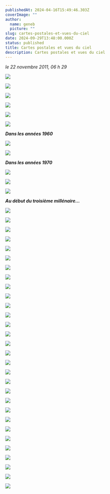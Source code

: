 ```yaml
---
publishedAt: 2024-04-16T15:49:46.303Z
coverImage: ""
author:
  name: geneb
  picture: ""
slug: cartes-postales-et-vues-du-ciel
date: 2024-09-29T13:48:00.000Z
status: published
title: Cartes postales et vues du ciel
description: Cartes postales et vues du ciel
---
```


*le 22 novembre 2011, 06 h 29*

![](/img/beguelins/Windows-Live-Writer/2226fe00f7c0_FA33/clip_image002_2.jpg)

![](/img/beguelins/Windows-Live-Writer/2226fe00f7c0_FA33/clip_image004_2.jpg)

![](/img/beguelins/Windows-Live-Writer/2226fe00f7c0_FA33/clip_image006_2.jpg)

![](/img/beguelins/Windows-Live-Writer/2226fe00f7c0_FA33/clip_image008_2.jpg)

![](/img/beguelins/Windows-Live-Writer/2226fe00f7c0_FA33/clip_image010_2.jpg)

![](/img/beguelins/Windows-Live-Writer/2226fe00f7c0_FA33/clip_image012_2.jpg)

***Dans les années 1960***

![](/img/beguelins/Windows-Live-Writer/2226fe00f7c0_FA33/clip_image014_2.jpg)

![](/img/beguelins/Windows-Live-Writer/2226fe00f7c0_FA33/clip_image016_2.jpg)

***Dans les années 1970***

![](/img/beguelins/Windows-Live-Writer/2226fe00f7c0_FA33/clip_image018_2.jpg)

![](/img/beguelins/Windows-Live-Writer/2226fe00f7c0_FA33/clip_image020_2.jpg)

![](/img/beguelins/Windows-Live-Writer/2226fe00f7c0_FA33/clip_image022_thumb.jpg)

***Au début du troisième millénaire…***

![](/img/beguelins/Windows-Live-Writer/2226fe00f7c0_FA33/clip_image024_2.jpg)

![](/img/beguelins/Windows-Live-Writer/2226fe00f7c0_FA33/clip_image028_2.jpg)

![](/img/beguelins/Windows-Live-Writer/2226fe00f7c0_FA33/clip_image026_2.jpg)

![](/img/beguelins/Windows-Live-Writer/2226fe00f7c0_FA33/clip_image036_2.jpg)

![](/img/beguelins/Windows-Live-Writer/2226fe00f7c0_FA33/clip_image032_2.jpg)

![](/img/beguelins/Windows-Live-Writer/2226fe00f7c0_FA33/clip_image030_2.jpg)

![](/img/beguelins/Windows-Live-Writer/2226fe00f7c0_FA33/clip_image034_2.jpg)

![](/img/beguelins/Windows-Live-Writer/2226fe00f7c0_FA33/clip_image042_2.jpg)

![](/img/beguelins/Windows-Live-Writer/2226fe00f7c0_FA33/clip_image044_2.jpg)

![](/img/beguelins/Windows-Live-Writer/2226fe00f7c0_FA33/clip_image040_2.jpg)

![](/img/beguelins/Windows-Live-Writer/2226fe00f7c0_FA33/clip_image046_thumb.jpg)

![](/img/beguelins/Windows-Live-Writer/2226fe00f7c0_FA33/clip_image050_2.jpg)

![](/img/beguelins/Windows-Live-Writer/2226fe00f7c0_FA33/clip_image048_2.jpg)

![](/img/beguelins/Windows-Live-Writer/2226fe00f7c0_FA33/clip_image058_2.jpg)

![](/img/beguelins/Windows-Live-Writer/2226fe00f7c0_FA33/clip_image038_2.jpg)

![](/img/beguelins/Windows-Live-Writer/2226fe00f7c0_FA33/clip_image056_2.jpg)

![](/img/beguelins/Windows-Live-Writer/2226fe00f7c0_FA33/clip_image062_2.jpg)

![](/img/beguelins/Windows-Live-Writer/2226fe00f7c0_FA33/clip_image060_2.jpg)

![](/img/beguelins/Windows-Live-Writer/2226fe00f7c0_FA33/clip_image066_2.jpg)

![](/img/beguelins/Windows-Live-Writer/2226fe00f7c0_FA33/clip_image052_thumb.jpg)

![](/img/beguelins/Windows-Live-Writer/2226fe00f7c0_FA33/clip_image054_thumb.jpg)

![](/img/beguelins/Windows-Live-Writer/2226fe00f7c0_FA33/clip_image068_2.jpg)

![](/img/beguelins/Windows-Live-Writer/2226fe00f7c0_FA33/gare_2_2.jpg)

![](/img/beguelins/Windows-Live-Writer/2226fe00f7c0_FA33/clip_image074_2.jpg)

![](/img/beguelins/Windows-Live-Writer/2226fe00f7c0_FA33/clip_image082_2.jpg)

![](/img/beguelins/Windows-Live-Writer/2226fe00f7c0_FA33/clip_image084_2.jpg)

![](/img/beguelins/Windows-Live-Writer/2226fe00f7c0_FA33/gare_3_2.jpg)

![](/img/beguelins/Windows-Live-Writer/2226fe00f7c0_FA33/clip_image078_2.jpg)

![](/img/beguelins/Windows-Live-Writer/2226fe00f7c0_FA33/clip_image080_2.jpg)

![](/img/beguelins/Windows-Live-Writer/2226fe00f7c0_FA33/clip_image070_2.jpg)
